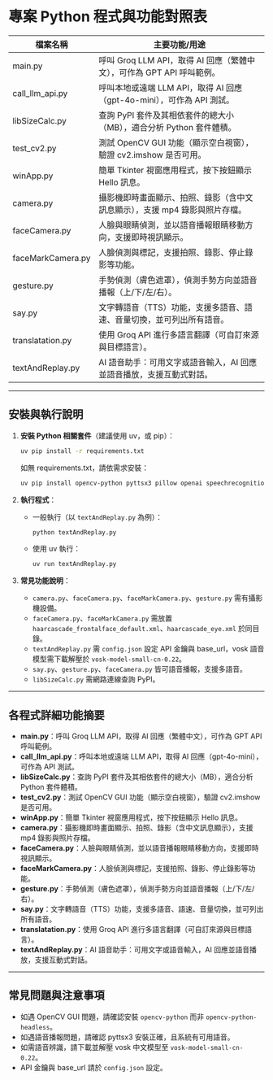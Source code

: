 # 專案 Python 程式與功能對照表

| 檔案名稱              | 主要功能/用途                                                                 |
|----------------------|------------------------------------------------------------------------------|
| main.py              | 呼叫 Groq LLM API，取得 AI 回應（繁體中文），可作為 GPT API 呼叫範例。         |
| call_llm_api.py      | 呼叫本地或遠端 LLM API，取得 AI 回應（gpt-4o-mini），可作為 API 測試。         |
| libSizeCalc.py       | 查詢 PyPI 套件及其相依套件的總大小（MB），適合分析 Python 套件體積。           |
| test_cv2.py          | 測試 OpenCV GUI 功能（顯示空白視窗），驗證 cv2.imshow 是否可用。              |
| winApp.py            | 簡單 Tkinter 視窗應用程式，按下按鈕顯示 Hello 訊息。                         |
| camera.py            | 攝影機即時畫面顯示、拍照、錄影（含中文訊息顯示），支援 mp4 錄影與照片存檔。   |
| faceCamera.py        | 人臉與眼睛偵測，並以語音播報眼睛移動方向，支援即時視訊顯示。                 |
| faceMarkCamera.py    | 人臉偵測與標記，支援拍照、錄影、停止錄影等功能。                             |
| gesture.py           | 手勢偵測（膚色遮罩），偵測手勢方向並語音播報（上/下/左/右）。                |
| say.py               | 文字轉語音（TTS）功能，支援多語音、語速、音量切換，並可列出所有語音。         |
| translatation.py     | 使用 Groq API 進行多語言翻譯（可自訂來源與目標語言）。                        |
| textAndReplay.py     | AI 語音助手：可用文字或語音輸入，AI 回應並語音播放，支援互動式對話。         |

---

## 安裝與執行說明

1. **安裝 Python 相關套件**（建議使用 uv，或 pip）：
   ```sh
   uv pip install -r requirements.txt
   ```
   如無 requirements.txt，請依需求安裝：
   ```sh
   uv pip install opencv-python pyttsx3 pillow openai speechrecognition vosk requests python-dotenv
   ```

2. **執行程式**：
   - 一般執行（以 `textAndReplay.py` 為例）：
     ```sh
     python textAndReplay.py
     ```
   - 使用 uv 執行：
     ```sh
     uv run textAndReplay.py
     ```

3. **常見功能說明**：
   - `camera.py`、`faceCamera.py`、`faceMarkCamera.py`、`gesture.py` 需有攝影機設備。
   - `faceCamera.py`、`faceMarkCamera.py` 需放置 `haarcascade_frontalface_default.xml`、`haarcascade_eye.xml` 於同目錄。
   - `textAndReplay.py` 需 `config.json` 設定 API 金鑰與 base_url，vosk 語音模型需下載解壓於 `vosk-model-small-cn-0.22`。
   - `say.py`、`gesture.py`、`faceCamera.py` 皆可語音播報，支援多語音。
   - `libSizeCalc.py` 需網路連線查詢 PyPI。

---

## 各程式詳細功能摘要

- **main.py**：呼叫 Groq LLM API，取得 AI 回應（繁體中文），可作為 GPT API 呼叫範例。
- **call_llm_api.py**：呼叫本地或遠端 LLM API，取得 AI 回應（gpt-4o-mini），可作為 API 測試。
- **libSizeCalc.py**：查詢 PyPI 套件及其相依套件的總大小（MB），適合分析 Python 套件體積。
- **test_cv2.py**：測試 OpenCV GUI 功能（顯示空白視窗），驗證 cv2.imshow 是否可用。
- **winApp.py**：簡單 Tkinter 視窗應用程式，按下按鈕顯示 Hello 訊息。
- **camera.py**：攝影機即時畫面顯示、拍照、錄影（含中文訊息顯示），支援 mp4 錄影與照片存檔。
- **faceCamera.py**：人臉與眼睛偵測，並以語音播報眼睛移動方向，支援即時視訊顯示。
- **faceMarkCamera.py**：人臉偵測與標記，支援拍照、錄影、停止錄影等功能。
- **gesture.py**：手勢偵測（膚色遮罩），偵測手勢方向並語音播報（上/下/左/右）。
- **say.py**：文字轉語音（TTS）功能，支援多語音、語速、音量切換，並可列出所有語音。
- **translatation.py**：使用 Groq API 進行多語言翻譯（可自訂來源與目標語言）。
- **textAndReplay.py**：AI 語音助手：可用文字或語音輸入，AI 回應並語音播放，支援互動式對話。

---

## 常見問題與注意事項

- 如遇 OpenCV GUI 問題，請確認安裝 `opencv-python` 而非 `opencv-python-headless`。
- 如遇語音播報問題，請確認 pyttsx3 安裝正確，且系統有可用語音。
- 如需語音辨識，請下載並解壓 vosk 中文模型至 `vosk-model-small-cn-0.22`。
- API 金鑰與 base_url 請於 `config.json` 設定。
